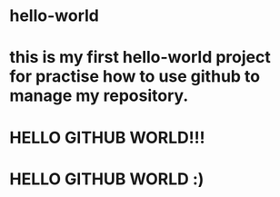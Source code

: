 # hello-world

# this is my first hello-world project for practise how to use github to manage my repository.
# HELLO GITHUB WORLD!!!
# HELLO GITHUB WORLD :) 
